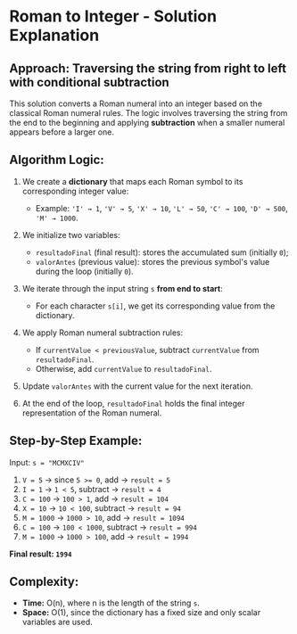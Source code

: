 # Roman to Integer - Solution Explanation

## Approach: Traversing the string from right to left with conditional subtraction

This solution converts a Roman numeral into an integer based on the classical Roman numeral rules. The logic involves traversing the string from the end to the beginning and applying **subtraction** when a smaller numeral appears before a larger one.

## Algorithm Logic:

1. We create a **dictionary** that maps each Roman symbol to its corresponding integer value:
   - Example: `'I' → 1`, `'V' → 5`, `'X' → 10`, `'L' → 50`, `'C' → 100`, `'D' → 500`, `'M' → 1000`.

2. We initialize two variables:
   - `resultadoFinal` (final result): stores the accumulated sum (initially `0`);
   - `valorAntes` (previous value): stores the previous symbol's value during the loop (initially `0`).

3. We iterate through the input string `s` **from end to start**:
   - For each character `s[i]`, we get its corresponding value from the dictionary.

4. We apply Roman numeral subtraction rules:
   - If `currentValue < previousValue`, subtract `currentValue` from `resultadoFinal`.
   - Otherwise, add `currentValue` to `resultadoFinal`.

5. Update `valorAntes` with the current value for the next iteration.

6. At the end of the loop, `resultadoFinal` holds the final integer representation of the Roman numeral.

## Step-by-Step Example:

Input: `s = "MCMXCIV"`

1. `V = 5` → since `5 >= 0`, add → `result = 5`
2. `I = 1` → `1 < 5`, subtract → `result = 4`
3. `C = 100` → `100 > 1`, add → `result = 104`
4. `X = 10` → `10 < 100`, subtract → `result = 94`
5. `M = 1000` → `1000 > 10`, add → `result = 1094`
6. `C = 100` → `100 < 1000`, subtract → `result = 994`
7. `M = 1000` → `1000 > 100`, add → `result = 1994`

**Final result: `1994`**

## Complexity:

- **Time:** O(n), where n is the length of the string `s`.
- **Space:** O(1), since the dictionary has a fixed size and only scalar variables are used.

